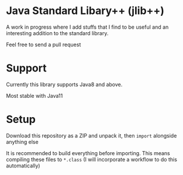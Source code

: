 # Java Standard Libary++ (jlib++)

A work in progress where I add stuffs that I find to be useful and an interesting addition to the standard library.

Feel free to send a pull request

# Support
Currently this library supports Java8 and above.

Most stable with Java11

# Setup
Download this repository as a ZIP and unpack it, then `import` alongside anything else

It is recommended to build everything before importing. This means compiling these files to `*.class` (I will incorporate a workflow to do this automatically)
